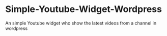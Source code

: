 # Simple-Youtube-Widget-Wordpress
An simple Youtube widget who show the latest videos from a channel in wordpress
